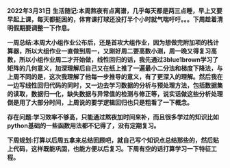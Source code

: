 **2022年3月31日**
**生活随记:本周熬夜有点离谱，几乎每天都是两三点睡，早上又要早起上课，每天都挺困的，体育课打球还没打半个小时就气喘吁吁。。。下周趁着清明假期要调整一下作息。**

**一周总结:本周大小组作业公布后，还是首攻大组作业，因为想做完附加项的栈计算器，所以大组作业一直做到周一，又刚好周二要高数小测，周一晚又得复习高数，所以小组作业周二才开始做，线性回归的话，我先通过3blue1brown学习了矩阵的几何意义，加深理解后自己又在纸上推了一遍最小二分法和梯度下降法，与上周不同的是，这次我理解了他每一步推导的意义，有了更深入的理解。然后我在一边写线性回归代码的同时，又一边去学习数据的分析与预处理方法，包括数据集的读取，数据归一化，缺失数据与异常值的检测与修正等，说实话做这些分析处理倒是用了大部分时间，上周说的要学逻辑回归也只是粗看了一下概念。**

**存在问题:学习效率不够高，只能通过熬夜加时间来补，而且很多学过的知识比如python基础的一些函数用法都不记得了，没有定期复习。**

**下周规划:打算以后周五拿来总结回顾吧，就自己写个知识点总结那些的，然后贴上代码，这样既能巩固，也能方便以后复习。下周有空的话打算学习一下特征工程。**